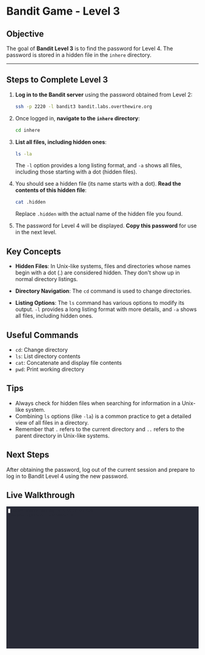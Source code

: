 # Bandit Game - Level 3

## Objective
The goal of **Bandit Level 3** is to find the password for Level 4. The password is stored in a hidden file in the `inhere` directory.

---

## Steps to Complete Level 3

1. **Log in to the Bandit server** using the password obtained from Level 2:
   ```bash
   ssh -p 2220 -l bandit3 bandit.labs.overthewire.org
   ```

2. Once logged in, **navigate to the `inhere` directory**:
   ```bash
   cd inhere
   ```

3. **List all files, including hidden ones**:
   ```bash
   ls -la
   ```
   The `-l` option provides a long listing format, and `-a` shows all files, including those starting with a dot (hidden files).

4. You should see a hidden file (its name starts with a dot). **Read the contents of this hidden file**:
   ```bash
   cat .hidden
   ```
   Replace `.hidden` with the actual name of the hidden file you found.

5. The password for Level 4 will be displayed. **Copy this password** for use in the next level.

## Key Concepts

- **Hidden Files**: In Unix-like systems, files and directories whose names begin with a dot (.) are considered hidden. They don't show up in normal directory listings.

- **Directory Navigation**: The `cd` command is used to change directories.

- **Listing Options**: The `ls` command has various options to modify its output. `-l` provides a long listing format with more details, and `-a` shows all files, including hidden ones.

## Useful Commands

- `cd`: Change directory
- `ls`: List directory contents
- `cat`: Concatenate and display file contents
- `pwd`: Print working directory

## Tips

- Always check for hidden files when searching for information in a Unix-like system.
- Combining `ls` options (like `-la`) is a common practice to get a detailed view of all files in a directory.
- Remember that `.` refers to the current directory and `..` refers to the parent directory in Unix-like systems.

## Next Steps

After obtaining the password, log out of the current session and prepare to log in to Bandit Level 4 using the new password.

## Live Walkthrough

![Bandit Level 3](bandit-level-3.gif)


